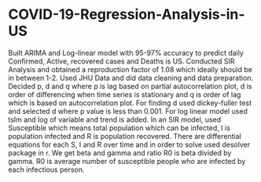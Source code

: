 # COVID-19-Regression-Analysis-in-US
Built ARIMA and Log-linear model with 95-97% accuracy to predict daily Confirmed, Active, recovered cases and Deaths is US. Conducted SIR Analysis and obtained a reproduction factor of 1.08 which ideally should be in between 1-2. Used JHU Data and did data cleaning and data preparation. Decided p, d and q where p is lag based on partial autocorrelation plot, d is order of differencing when time series is stationary and q is order of lag which is based on autocorrelation plot. For finding d used dickey-fuller test and selected d where p value is less than 0.001. For log linear model used tslm and log of variable and trend is added. In an SIR model, used Susceptible which means total population which can be infected, I is population infected and R is population recovered. There are differential equations for each S, I and R over time and in order to solve used desolver package in r. We get beta and gamma and ratio R0 is beta divided by gamma. R0 is average number of susceptible people who are infected by each infectious person.
